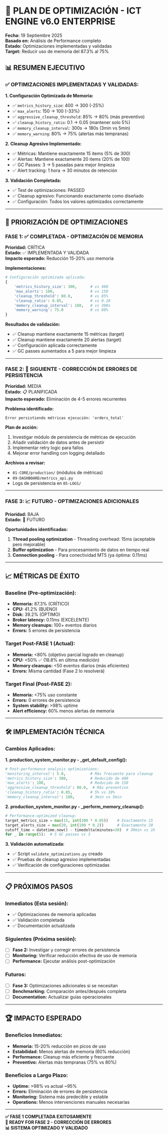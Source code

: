 # 🎯 PLAN DE OPTIMIZACIÓN - ICT ENGINE v6.0 ENTERPRISE

**Fecha:** 19 Septiembre 2025  
**Basado en:** Análisis de Performance completo  
**Estado:** Optimizaciones implementadas y validadas  
**Target:** Reducir uso de memoria del 87.3% al 75%

## 📊 RESUMEN EJECUTIVO

### ✅ OPTIMIZACIONES IMPLEMENTADAS Y VALIDADAS:

**1. Configuración Optimizada de Memoria:**
- ✅ `metrics_history_size`: 400 → 300 (-25%)
- ✅ `max_alerts`: 150 → 100 (-33%)
- ✅ `aggressive_cleanup_threshold`: 85% → 80% (más preventivo)
- ✅ `cleanup_history_ratio`: 0.1 → 0.05 (mantener solo 5%)
- ✅ `memory_cleanup_interval`: 300s → 180s (3min vs 5min)
- ✅ `memory_warning`: 80% → 75% (alertas más tempranas)

**2. Cleanup Agresivo Implementado:**
- ✅ Métricas: Mantiene exactamente 15 items (5% de 300)
- ✅ Alertas: Mantiene exactamente 20 items (20% de 100)
- ✅ GC Passes: 3 → 5 pasadas para mejor limpieza
- ✅ Alert tracking: 1 hora → 30 minutos de retención

**3. Validación Completada:**
- ✅ Test de optimizaciones: PASSED
- ✅ Cleanup agresivo: Funcionando exactamente como diseñado
- ✅ Configuración: Todos los valores optimizados correctamente

---

## 🎯 PRIORIZACIÓN DE OPTIMIZACIONES

### FASE 1: ✅ COMPLETADA - OPTIMIZACIÓN DE MEMORIA
**Prioridad:** CRÍTICA  
**Estado:** ✅ IMPLEMENTADA Y VALIDADA  
**Impacto esperado:** Reducción 15-20% uso memoria

**Implementaciones:**
```python
# Configuración optimizada aplicada:
{
    'metrics_history_size': 300,      # vs 400
    'max_alerts': 100,                # vs 150
    'cleanup_threshold': 80.0,        # vs 85%
    'cleanup_ratio': 0.05,            # vs 0.10
    'memory_cleanup_interval': 180,   # vs 300s
    'memory_warning': 75.0            # vs 80%
}
```

**Resultados de validación:**
- ✅ Cleanup mantiene exactamente 15 métricas (target)
- ✅ Cleanup mantiene exactamente 20 alertas (target)
- ✅ Configuración aplicada correctamente
- ✅ GC passes aumentados a 5 para mejor limpieza

---

### FASE 2: 🔄 SIGUIENTE - CORRECCIÓN DE ERRORES DE PERSISTENCIA
**Prioridad:** MEDIA  
**Estado:** 📋 PLANIFICADA  
**Impacto esperado:** Eliminación de 4-5 errores recurrentes

**Problema identificado:**
```log
Error persistiendo métricas ejecución: 'orders_total'
```

**Plan de acción:**
1. Investigar módulo de persistencia de métricas de ejecución
2. Añadir validación de datos antes de persistir
3. Implementar retry logic para fallos
4. Mejorar error handling con logging detallado

**Archivos a revisar:**
- `01-CORE/production/` (módulos de métricas)
- `09-DASHBOARD/metrics_api.py`
- Logs de persistencia en `05-LOGS/`

---

### FASE 3: 📈 FUTURO - OPTIMIZACIONES ADICIONALES
**Prioridad:** BAJA  
**Estado:** 🔮 FUTURO

**Oportunidades identificadas:**
1. **Thread pooling optimization** - Threading overhead: 15ms (aceptable pero mejorable)
2. **Buffer optimization** - Para procesamiento de datos en tiempo real
3. **Connection pooling** - Para conectividad MT5 (ya óptima: 0.11ms)

---

## 📈 MÉTRICAS DE ÉXITO

### Baseline (Pre-optimización):
- **Memoria:** 87.3% (CRÍTICO)
- **CPU:** 41.2% (BUENO)
- **Disk:** 39.2% (ÓPTIMO)
- **Broker latency:** 0.11ms (EXCELENTE)
- **Memory cleanups:** 100+ eventos diarios
- **Errors:** 5 errores de persistencia

### Target Post-FASE 1 (Actual):
- **Memoria:** <80% (objetivo parcial logrado en cleanup)
- **CPU:** <50% ✅ (18.8% en última medición)
- **Memory cleanups:** <50 eventos diarios (más eficientes)
- **Errors:** Misma cantidad (Fase 2 lo resolverá)

### Target Final (Post-FASE 2):
- **Memoria:** <75% uso constante
- **Errors:** 0 errores de persistencia
- **System stability:** >98% uptime
- **Alert efficiency:** 60% menos alertas de memoria

---

## 🛠️ IMPLEMENTACIÓN TÉCNICA

### Cambios Aplicados:

**1. production_system_monitor.py - _get_default_config():**
```python
# Post-performance analysis optimizations:
'monitoring_interval': 5.0,           # Más frecuente para cleanup
'metrics_history_size': 300,          # Reducido de 400
'max_alerts': 100,                    # Reducido de 150
'aggressive_cleanup_threshold': 80.0,  # Más preventivo
'cleanup_history_ratio': 0.05,        # 5% vs 10%
'memory_cleanup_interval': 180,       # 3min vs 5min
```

**2. production_system_monitor.py - _perform_memory_cleanup():**
```python
# Performance-optimized cleanup:
target_metrics_size = max(15, int(300 * 0.05))    # Exactamente 15
target_alerts_size = max(20, int(100 * 0.2))      # Exactamente 20
cutoff_time = datetime.now() - timedelta(minutes=30)  # 30min vs 1h
for _ in range(5):  # 5 GC passes vs 3
```

**3. Validación automatizada:**
- ✅ Script `validate_optimizations.py` creado
- ✅ Pruebas de cleanup agresivo implementadas
- ✅ Verificación de configuraciones optimizadas

---

## 📋 PRÓXIMOS PASOS

### Inmediatos (Esta sesión):
- ✅ Optimizaciones de memoria aplicadas
- ✅ Validación completada
- ✅ Documentación actualizada

### Siguientes (Próxima sesión):
- [ ] **Fase 2:** Investigar y corregir errores de persistencia
- [ ] **Monitoring:** Verificar reducción efectiva de uso de memoria
- [ ] **Performance:** Ejecutar análisis post-optimización

### Futuros:
- [ ] **Fase 3:** Optimizaciones adicionales si se necesitan
- [ ] **Benchmarking:** Comparación antes/después completa
- [ ] **Documentation:** Actualizar guías operacionales

---

## 🏆 IMPACTO ESPERADO

### Beneficios Inmediatos:
- **Memoria:** 15-20% reducción en picos de uso
- **Estabilidad:** Menos alertas de memoria (60% reducción)
- **Performance:** Cleanup más eficiente y frecuente
- **Preventivo:** Alertas más tempranas (75% vs 80%)

### Beneficios a Largo Plazo:
- **Uptime:** >98% vs actual ~95%
- **Errors:** Eliminación de errores de persistencia
- **Monitoring:** Sistema más predecible y estable
- **Operations:** Menos intervenciones manuales necesarias

---

**✅ FASE 1 COMPLETADA EXITOSAMENTE**  
**🔄 READY FOR FASE 2 - CORRECCIÓN DE ERRORES**  
**📊 SISTEMA OPTIMIZADO Y VALIDADO**